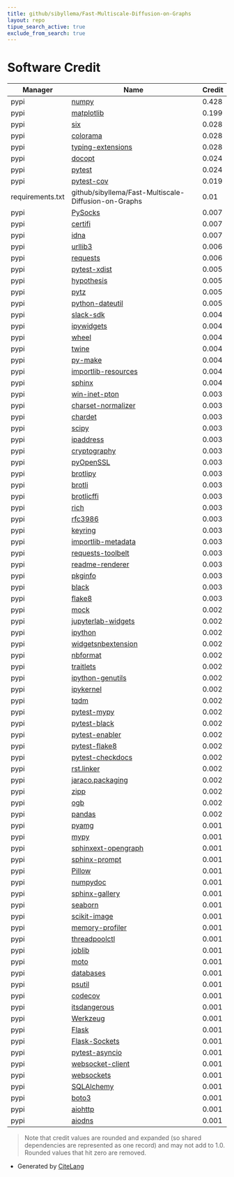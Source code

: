 ```yaml
---
title: github/sibyllema/Fast-Multiscale-Diffusion-on-Graphs
layout: repo
tipue_search_active: true
exclude_from_search: true
---
```

# Software Credit

|Manager|Name|Credit|
|-------|----|------|
|pypi|[numpy](https://www.numpy.org)|0.428|
|pypi|[matplotlib](https://matplotlib.org)|0.199|
|pypi|[six](https://github.com/benjaminp/six)|0.028|
|pypi|[colorama](https://github.com/tartley/colorama)|0.028|
|pypi|[typing-extensions](https://pypi.org/project/typing-extensions)|0.028|
|pypi|[docopt](https://pypi.org/project/docopt)|0.024|
|pypi|[pytest](https://pypi.org/project/pytest)|0.024|
|pypi|[pytest-cov](https://pypi.org/project/pytest-cov)|0.019|
|requirements.txt|github/sibyllema/Fast-Multiscale-Diffusion-on-Graphs|0.01|
|pypi|[PySocks](https://github.com/Anorov/PySocks)|0.007|
|pypi|[certifi](https://certifiio.readthedocs.io/en/latest/)|0.007|
|pypi|[idna](https://github.com/kjd/idna)|0.007|
|pypi|[urllib3](https://urllib3.readthedocs.io/)|0.006|
|pypi|[requests](https://requests.readthedocs.io)|0.006|
|pypi|[pytest-xdist](https://pypi.org/project/pytest-xdist)|0.005|
|pypi|[hypothesis](https://pypi.org/project/hypothesis)|0.005|
|pypi|[pytz](https://pypi.org/project/pytz)|0.005|
|pypi|[python-dateutil](https://pypi.org/project/python-dateutil)|0.005|
|pypi|[slack-sdk](https://github.com/slackapi/python-slack-sdk)|0.004|
|pypi|[ipywidgets](http://ipython.org)|0.004|
|pypi|[wheel](https://github.com/pypa/wheel)|0.004|
|pypi|[twine](https://twine.readthedocs.io/)|0.004|
|pypi|[py-make](https://github.com/tqdm/pymake)|0.004|
|pypi|[importlib-resources](https://github.com/python/importlib_resources)|0.004|
|pypi|[sphinx](https://pypi.org/project/sphinx)|0.004|
|pypi|[win-inet-pton](https://pypi.org/project/win-inet-pton)|0.003|
|pypi|[charset-normalizer](https://pypi.org/project/charset-normalizer)|0.003|
|pypi|[chardet](https://pypi.org/project/chardet)|0.003|
|pypi|[scipy](https://www.scipy.org)|0.003|
|pypi|[ipaddress](https://github.com/phihag/ipaddress)|0.003|
|pypi|[cryptography](https://github.com/pyca/cryptography)|0.003|
|pypi|[pyOpenSSL](https://pyopenssl.org/)|0.003|
|pypi|[brotlipy](https://pypi.org/project/brotlipy)|0.003|
|pypi|[brotli](https://pypi.org/project/brotli)|0.003|
|pypi|[brotlicffi](https://pypi.org/project/brotlicffi)|0.003|
|pypi|[rich](https://pypi.org/project/rich)|0.003|
|pypi|[rfc3986](https://pypi.org/project/rfc3986)|0.003|
|pypi|[keyring](https://pypi.org/project/keyring)|0.003|
|pypi|[importlib-metadata](https://pypi.org/project/importlib-metadata)|0.003|
|pypi|[requests-toolbelt](https://pypi.org/project/requests-toolbelt)|0.003|
|pypi|[readme-renderer](https://pypi.org/project/readme-renderer)|0.003|
|pypi|[pkginfo](https://pypi.org/project/pkginfo)|0.003|
|pypi|[black](https://pypi.org/project/black)|0.003|
|pypi|[flake8](https://pypi.org/project/flake8)|0.003|
|pypi|[mock](https://pypi.org/project/mock)|0.002|
|pypi|[jupyterlab-widgets](https://pypi.org/project/jupyterlab-widgets)|0.002|
|pypi|[ipython](https://pypi.org/project/ipython)|0.002|
|pypi|[widgetsnbextension](https://pypi.org/project/widgetsnbextension)|0.002|
|pypi|[nbformat](https://pypi.org/project/nbformat)|0.002|
|pypi|[traitlets](https://pypi.org/project/traitlets)|0.002|
|pypi|[ipython-genutils](https://pypi.org/project/ipython-genutils)|0.002|
|pypi|[ipykernel](https://pypi.org/project/ipykernel)|0.002|
|pypi|[tqdm](https://tqdm.github.io)|0.002|
|pypi|[pytest-mypy](https://pypi.org/project/pytest-mypy)|0.002|
|pypi|[pytest-black](https://pypi.org/project/pytest-black)|0.002|
|pypi|[pytest-enabler](https://pypi.org/project/pytest-enabler)|0.002|
|pypi|[pytest-flake8](https://pypi.org/project/pytest-flake8)|0.002|
|pypi|[pytest-checkdocs](https://pypi.org/project/pytest-checkdocs)|0.002|
|pypi|[rst.linker](https://pypi.org/project/rst.linker)|0.002|
|pypi|[jaraco.packaging](https://pypi.org/project/jaraco.packaging)|0.002|
|pypi|[zipp](https://pypi.org/project/zipp)|0.002|
|pypi|[ogb](https://github.com/snap-stanford/ogb)|0.002|
|pypi|[pandas](https://pandas.pydata.org)|0.002|
|pypi|[pyamg](https://pypi.org/project/pyamg)|0.001|
|pypi|[mypy](https://pypi.org/project/mypy)|0.001|
|pypi|[sphinxext-opengraph](https://pypi.org/project/sphinxext-opengraph)|0.001|
|pypi|[sphinx-prompt](https://pypi.org/project/sphinx-prompt)|0.001|
|pypi|[Pillow](https://pypi.org/project/Pillow)|0.001|
|pypi|[numpydoc](https://pypi.org/project/numpydoc)|0.001|
|pypi|[sphinx-gallery](https://pypi.org/project/sphinx-gallery)|0.001|
|pypi|[seaborn](https://pypi.org/project/seaborn)|0.001|
|pypi|[scikit-image](https://pypi.org/project/scikit-image)|0.001|
|pypi|[memory-profiler](https://pypi.org/project/memory-profiler)|0.001|
|pypi|[threadpoolctl](https://pypi.org/project/threadpoolctl)|0.001|
|pypi|[joblib](https://pypi.org/project/joblib)|0.001|
|pypi|[moto](https://pypi.org/project/moto)|0.001|
|pypi|[databases](https://pypi.org/project/databases)|0.001|
|pypi|[psutil](https://pypi.org/project/psutil)|0.001|
|pypi|[codecov](https://pypi.org/project/codecov)|0.001|
|pypi|[itsdangerous](https://pypi.org/project/itsdangerous)|0.001|
|pypi|[Werkzeug](https://pypi.org/project/Werkzeug)|0.001|
|pypi|[Flask](https://pypi.org/project/Flask)|0.001|
|pypi|[Flask-Sockets](https://pypi.org/project/Flask-Sockets)|0.001|
|pypi|[pytest-asyncio](https://pypi.org/project/pytest-asyncio)|0.001|
|pypi|[websocket-client](https://pypi.org/project/websocket-client)|0.001|
|pypi|[websockets](https://pypi.org/project/websockets)|0.001|
|pypi|[SQLAlchemy](https://pypi.org/project/SQLAlchemy)|0.001|
|pypi|[boto3](https://pypi.org/project/boto3)|0.001|
|pypi|[aiohttp](https://pypi.org/project/aiohttp)|0.001|
|pypi|[aiodns](https://pypi.org/project/aiodns)|0.001|


> Note that credit values are rounded and expanded (so shared dependencies are represented as one record) and may not add to 1.0. Rounded values that hit zero are removed.


- Generated by [CiteLang](https://github.com/vsoch/citelang)
